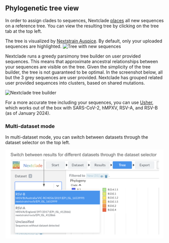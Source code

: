 ## Phylogenetic tree view

In order to assign clades to sequences, Nextclade [places](../algorithm/03-phylogenetic-placement.md) all new sequences on a reference tree. You can view the resulting tree by clicking on the tree tab at the top left.

The tree is visualized by [Nextstrain Auspice](https://docs.nextstrain.org/projects/auspice/en/stable/). By default, only your uploaded sequences are highlighted.
![Tree with new sequences](../assets/web_tree.png)

Nextclade runs a greedy parsimony tree builder on user provided sequences. This means that approximate ancestral relationships between your sequences are visible on the tree. Given the simplicity of the tree builder, the tree is not guaranteed to be optimal. In the screenshot below, all but the 3 grey sequences are user provided. Nextclade has grouped related user provided sequences into clusters, based on shared mutations.

![Nextclade tree builder](../assets/web_tree-builder.png)

For a more accurate tree including your sequences, you can use [Usher](https://genome.ucsc.edu/cgi-bin/hgPhyloPlace), which works out of the box with SARS-CoV-2, hMPXV, RSV-A, and RSV-B (as of January 2024).

### Multi-dataset mode

In multi-dataset mode, you can switch between datasets through the dataset selector on the top left.

![Switching between datasets](../assets/web_switch-tree-dataset.png)
